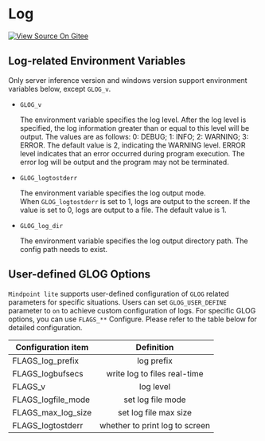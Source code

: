 # Log

[![View Source On Gitee](https://mindspore-website.obs.cn-north-4.myhuaweicloud.com/website-images/r2.6.0rc1/resource/_static/logo_source_en.svg)](https://gitee.com/mindspore/docs/blob/r2.6.0rc1/docs/lite/docs/source_en/reference/log.md)

## Log-related Environment Variables

Only server inference version and windows version support environment variables below, except `GLOG_v`.  

- `GLOG_v`

    The environment variable specifies the log level. After the log level is specified, the log information greater than or equal to this level will be output. The values are as follows: 0: DEBUG; 1: INFO; 2: WARNING; 3: ERROR.
    The default value is 2, indicating the WARNING level. ERROR level indicates that an error occurred during program execution. The error log will be output and the program may not be terminated.

- `GLOG_logtostderr`

    The environment variable specifies the log output mode.  
    When `GLOG_logtostderr` is set to 1, logs are output to the screen. If the value is set to 0, logs are output to a file. The default value is 1.

- `GLOG_log_dir`

    The environment variable specifies the log output directory path. The config path needs to exist.

## User-defined GLOG Options

`Mindpoint lite` supports user-defined configuration of `GLOG` related parameters for specific situations. Users can set `GLOG_USER_DEFINE` parameter to `on` to achieve custom configuration of logs. For specific GLOG options, you can use `FLAGS_**` Configure. Please refer to the table below for detailed configuration.

| Configuration item               | Definition |
|-----------------------| :----------: |
| FLAGS_log_prefix | log prefix |
| FLAGS_logbufsecs | write log to files real-time |
| FLAGS_v | log level |
| FLAGS_logfile_mode | set log file mode |
| FLAGS_max_log_size | set log file max size |
| FLAGS_logtostderr | whether to print log to screen |
